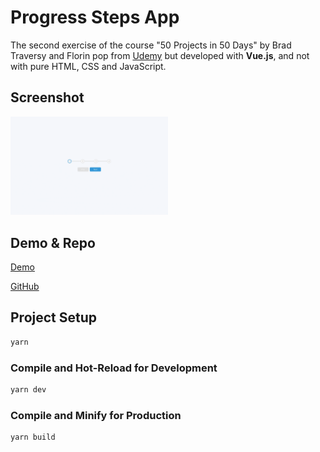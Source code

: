 # Progress Steps App

The second exercise of the course "50 Projects in 50 Days" by Brad Traversy and Florin pop from [Udemy](https://www.udemy.com/course/50-projects-50-days/) but developed with **Vue.js**, and not with pure HTML, CSS and JavaScript.

## Screenshot

<img src="./public/screenshot.gif" width="50%" height="auto">

## Demo & Repo

[Demo](https://progress-steps-vue.netlify.app/)

[GitHub](https://github.com/drfcozapata/progress-steps-vue)

## Project Setup

```sh
yarn
```

### Compile and Hot-Reload for Development

```sh
yarn dev
```

### Compile and Minify for Production

```sh
yarn build
```
